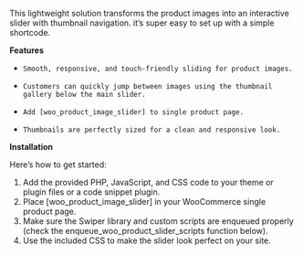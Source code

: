 This lightweight solution transforms the product images into an interactive slider with thumbnail navigation.
it’s super easy to set up with a simple shortcode.

**Features**

-     Smooth, responsive, and touch-friendly sliding for product images.

-     Customers can quickly jump between images using the thumbnail gallery below the main slider.

-     Add [woo_product_image_slider] to single product page.

-     Thumbnails are perfectly sized for a clean and responsive look.

 **Installation**

Here’s how to get started:

1. Add the provided PHP, JavaScript, and CSS code to your theme or plugin files or a code snippet plugin.
2. Place [woo_product_image_slider] in your WooCommerce single product page.
3. Make sure the Swiper library and custom scripts are enqueued properly (check the enqueue_woo_product_slider_scripts function below).
4. Use the included CSS to make the slider look perfect on your site.
